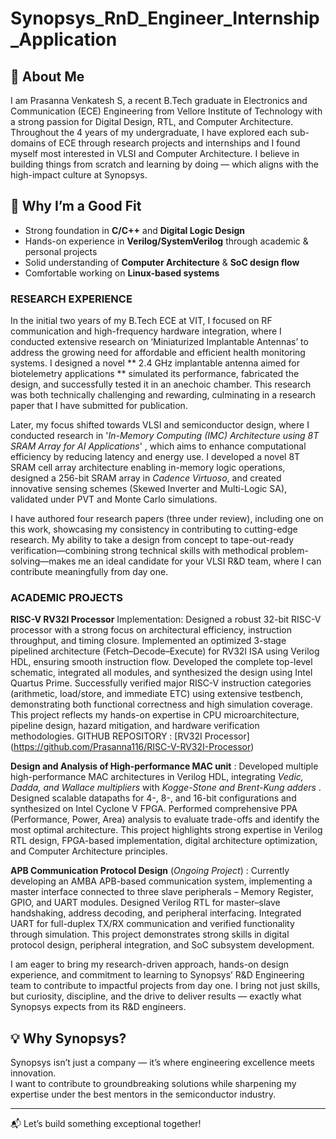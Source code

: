# Synopsys_RnD_Engineer_Internship_Application

## 👋 About Me
I am Prasanna Venkatesh S, a recent B.Tech graduate in Electronics and Communication (ECE) Engineering from Vellore Institute of Technology with a strong passion for Digital Design, RTL, and Computer Architecture. Throughout the 4 years of my undergraduate, I have explored each sub-domains of ECE through research projects and internships and I found myself most interested in VLSI and Computer Architecture. I believe in building things from scratch and learning by doing — which aligns with the high-impact culture at Synopsys.

## 🚀 Why I’m a Good Fit
- Strong foundation in **C/C++** and **Digital Logic Design**  
- Hands-on experience in **Verilog/SystemVerilog** through academic & personal projects  
- Solid understanding of **Computer Architecture** & **SoC design flow**  
- Comfortable working on **Linux-based systems**

### RESEARCH EXPERIENCE

In the initial two years of my B.Tech ECE at VIT, I focused on RF communication and high-frequency hardware integration, where I conducted extensive research on ‘Miniaturized Implantable Antennas’ to address the growing need for affordable and efficient health monitoring systems. I designed a novel ** 2.4 GHz implantable antenna aimed for biotelemetry applications ** simulated its performance, fabricated the design, and successfully tested it in an anechoic chamber. This research was both technically challenging and rewarding, culminating in a research paper that I have submitted for publication.

Later, my focus shifted towards VLSI and semiconductor design, where I conducted research in '_*In-Memory Computing (IMC) Architecture using 8T SRAM Array for AI Applications*_' , which aims to enhance computational efficiency by reducing latency and energy use. I developed a novel 8T SRAM cell array architecture enabling in-memory logic operations, designed a 256-bit SRAM array in _Cadence Virtuoso_, and created innovative sensing schemes (Skewed Inverter and Multi-Logic SA), validated under PVT and Monte Carlo simulations.

I have authored four research papers (three under review), including one on this work, showcasing my consistency in contributing to cutting-edge research. My  ability to take a design from concept to tape-out-ready verification—combining strong technical skills with methodical problem-solving—makes me an ideal candidate for your VLSI R&D team, where I can contribute meaningfully from day one.


### ACADEMIC PROJECTS 

**RISC-V RV32I Processor** Implementation:
Designed a robust 32-bit RISC-V processor with a strong focus on architectural efficiency, instruction throughput, and timing closure. Implemented an optimized 3-stage pipelined architecture (Fetch–Decode–Execute) for RV32I ISA using Verilog HDL, ensuring smooth instruction flow. Developed the complete top-level schematic, integrated all modules, and synthesized the design using Intel Quartus Prime. Successfully verified  major RISC-V instruction categories (arithmetic, load/store, and immediate ETC) using extensive testbench, demonstrating both functional correctness and high simulation coverage. This project reflects my hands-on expertise in CPU microarchitecture, pipeline design, hazard mitigation, and hardware verification methodologies.
GITHUB REPOSITORY : [RV32I Processor] (https://github.com/Prasanna116/RISC-V-RV32I-Processor)

**Design and Analysis of High-performance MAC unit** :
Developed multiple high-performance MAC architectures in Verilog HDL, integrating _Vedic, Dadda, and Wallace multipliers_ with _Kogge-Stone and Brent-Kung adders_ . Designed scalable datapaths for 4-, 8-, and 16-bit configurations and synthesized on Intel Cyclone V FPGA. Performed comprehensive PPA (Performance, Power, Area) analysis to evaluate trade-offs and identify the most optimal architecture. This project highlights strong expertise in Verilog RTL design, FPGA-based implementation, digital architecture optimization, and Computer Architecture principles.

**APB Communication Protocol Design** (_Ongoing Project_) :
Currently developing an AMBA APB-based communication system, implementing a master interface connected to three slave peripherals – Memory Register, GPIO, and UART modules. Designed Verilog RTL for master–slave handshaking, address decoding, and peripheral interfacing. Integrated UART for full-duplex TX/RX communication and verified functionality through simulation. This project demonstrates strong skills in digital protocol design, peripheral integration, and SoC subsystem development.


I am eager to bring my research-driven approach, hands-on design experience, and commitment to learning to Synopsys’ R&D Engineering team to contribute to impactful projects from day one. I bring not just skills, but curiosity, discipline, and the drive to deliver results — exactly what Synopsys expects from its R&D engineers.



## 💡 Why Synopsys?
Synopsys isn’t just a company — it’s where engineering excellence meets innovation.  
I want to contribute to groundbreaking solutions while sharpening my expertise under the best mentors in the semiconductor industry.

---

📬 Let’s build something exceptional together!
